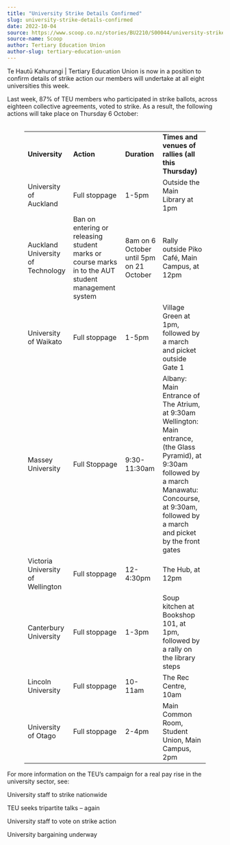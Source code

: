 ```yaml
---
title: "University Strike Details Confirmed"
slug: university-strike-details-confirmed
date: 2022-10-04
source: https://www.scoop.co.nz/stories/BU2210/S00044/university-strike-details-confirmed.htm
source-name: Scoop
author: Tertiary Education Union
author-slug: tertiary-education-union
---
```


<p>Te Hautū Kahurangi | Tertiary Education Union is now in
a position to confirm details of strike action our members
will undertake at all eight universities this
week.</p>

<p>Last week, 87% of TEU members who participated
in strike ballots, across eighteen collective agreements,
voted to strike. As a result, the following actions will
take place on Thursday 6 October:<br>&nbsp;</p><figure class="table"><table><tbody><tr><td><strong>University</strong></td><td><strong>Action</strong></td><td><strong>Duration</strong></td><td><strong>Times
and venues of rallies (all this
Thursday)</strong></td></tr><tr><td>University of
Auckland</td><td>Full stoppage</td><td>1-5pm</td><td>Outside
the Main Library at 1pm</td></tr><tr><td>Auckland University
of Technology</td><td>Ban on entering or releasing student
marks or course marks in to the AUT student management
system</td><td>8am on 6 October until 5pm on 21
October</td><td>Rally outside Piko Café, Main Campus, at
12pm</td></tr><tr><td>University of Waikato</td><td>Full
stoppage</td><td>1-5pm</td><td>Village Green at 1pm,
followed by a march and picket outside Gate
1</td></tr><tr><td>Massey University</td><td>Full
Stoppage</td><td>9:30-11:30am</td><td>Albany: Main Entrance
of The Atrium, at 9:30am<br>Wellington: Main entrance, (the
Glass Pyramid), at 9:30am followed by a march<br>Manawatu:
Concourse, at 9:30am, followed by a march and picket by the
front gates</td></tr><tr><td>Victoria University of
Wellington</td><td>Full
stoppage</td><td>12-4:30pm</td><td>The Hub, at
12pm</td></tr><tr><td>Canterbury University</td><td>Full
stoppage</td><td>1-3pm</td><td>Soup kitchen at Bookshop 101,
at 1pm, followed by a rally on the library
steps</td></tr><tr><td>Lincoln University</td><td>Full
stoppage</td><td>10-11am</td><td>The Rec Centre,
10am</td></tr><tr><td>University of Otago</td><td>Full
stoppage</td><td>2-4pm</td><td>Main Common Room, Student
Union, Main Campus,
2pm</td></tr></tbody></table></figure>

<p>For more
information on the TEU’s campaign for a real pay rise in
the university sector, see:</p>

<p>University
staff to strike nationwide</p>

<p>TEU
seeks tripartite talks – again</p>

<p>University
staff to vote on strike action</p>

<p>University
bargaining
underway</p>

<p></p>